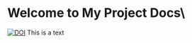 # Welcome to My Project Docs\
[![DOI](https://zenodo.org/badge/955975444.svg)](https://doi.org/10.5281/zenodo.15096954)
This is a text
